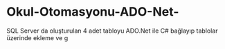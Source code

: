 # Okul-Otomasyonu-ADO-Net-
SQL Server da oluşturulan 4 adet tabloyu ADO.Net ile C# bağlayıp tablolar üzerinde ekleme ve g
